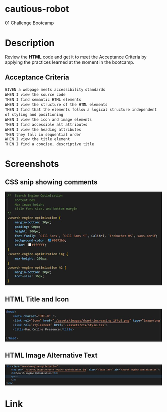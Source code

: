 # cautious-robot
01 Challenge Bootcamp

# Description
Review the **HTML** code and get it to meet the Acceptance Criteria by applying the practices learned at the moment in the bootcamp.

## Acceptance Criteria
```
GIVEN a webpage meets accessibility standards
WHEN I view the source code
THEN I find semantic HTML elements
WHEN I view the structure of the HTML elements
THEN I find that the elements follow a logical structure independent of styling and positioning
WHEN I view the icon and image elements
THEN I find accessible alt attributes
WHEN I view the heading attributes
THEN they fall in sequential order
WHEN I view the title element
THEN I find a concise, descriptive title
```
# Screenshots
## CSS snip showing comments
![CSS snip showing comments](./assets/screenshots/CSS_snipped.JPG)
## HTML Title and Icon
![HTML snip showing the head section where it was added a title and icon](./assets/screenshots/HTML_Head_Title_Icon.JPG)
## HTML Image Alternative Text
![HTML snip showing the first box section where it was added the alternative text for the image](./assets/screenshots/HTML_Content_SEO_Box.JPG)

# Link
